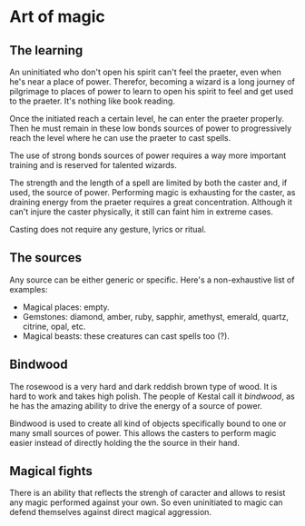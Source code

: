 # Art of magic

## The learning
An uninitiated who don't open his spirit can't feel the praeter, even when he's near a place of power.
Therefor, becoming a wizard is a long journey of pilgrimage to places of power to learn to open his spirit to feel and get used to the praeter. It's nothing like book reading.

Once the initiated reach a certain level, he can enter the praeter properly. Then he must remain in these low bonds sources of power to progressively reach the level where he can use the praeter to cast spells.

The use of strong bonds sources of power requires a way more important training and is reserved for talented wizards.

The strength and the length of a spell are limited by both the caster and, if used, the source of power.
Performing magic is exhausting for the caster, as draining energy from the praeter requires a great concentration. Although it can't injure the caster physically, it still can faint him in extreme cases.

Casting does not require any gesture, lyrics or ritual.

## The sources
Any source can be either generic or specific. Here's a non-exhaustive list of examples:
- Magical places: empty.
- Gemstones: diamond, amber, ruby, sapphir, amethyst, emerald, quartz, citrine, opal, etc.
- Magical beasts: these creatures can cast spells too (?).

## Bindwood
The rosewood is a very hard and dark reddish brown type of wood. It is hard to work and takes high polish. The people of Kestal call it _bindwood_, as he has the amazing ability to drive the energy of a source of power.

Bindwood is used to create all kind of objects specifically bound to one or many small sources of power. This allows the casters to perform magic easier instead of directly holding the the source in their hand.

## Magical fights
There is an ability that reflects the strengh of caracter and allows to resist any magic performed against your own. So even uninitiated to magic can defend themselves against direct magical aggression.
